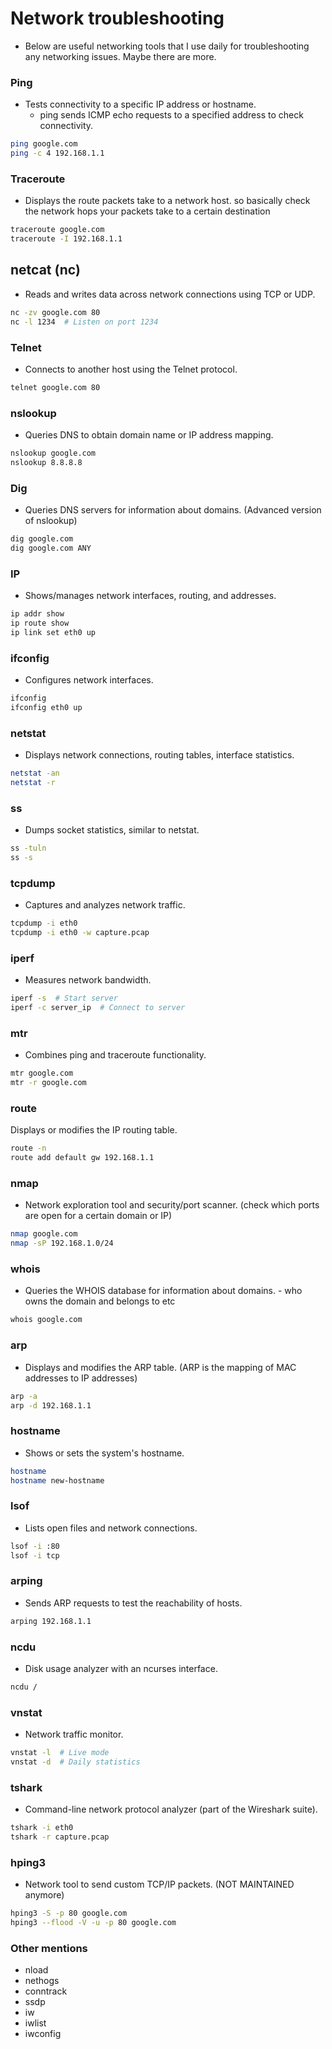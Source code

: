 # Network troubleshooting

- Below are useful networking tools that I use daily for troubleshooting any networking issues. Maybe there are more.

### Ping 

- Tests connectivity to a specific IP address or hostname.
    - ping sends ICMP echo requests to a specified address to check connectivity.

```bash
ping google.com
ping -c 4 192.168.1.1
```

### Traceroute

- Displays the route packets take to a network host. so basically check the network hops your packets take to a certain destination

```bash
traceroute google.com
traceroute -I 192.168.1.1
```

## netcat (nc) 

- Reads and writes data across network connections using TCP or UDP.

```bash
nc -zv google.com 80
nc -l 1234  # Listen on port 1234
```

### Telnet

- Connects to another host using the Telnet protocol.

```bash
telnet google.com 80
```

### nslookup 

- Queries DNS to obtain domain name or IP address mapping.

```bash
nslookup google.com
nslookup 8.8.8.8
```

### Dig

- Queries DNS servers for information about domains. (Advanced version of nslookup)

```bash
dig google.com
dig google.com ANY
```

### IP

- Shows/manages network interfaces, routing, and addresses.

```bash
ip addr show
ip route show
ip link set eth0 up
```

### ifconfig

- Configures network interfaces.

```bash
ifconfig
ifconfig eth0 up
```

### netstat 

- Displays network connections, routing tables, interface statistics.

```bash
netstat -an
netstat -r
```

### ss

- Dumps socket statistics, similar to netstat.

```bash
ss -tuln
ss -s
```

### tcpdump

- Captures and analyzes network traffic.

```bash
tcpdump -i eth0
tcpdump -i eth0 -w capture.pcap
```

### iperf

- Measures network bandwidth.

```bash
iperf -s  # Start server
iperf -c server_ip  # Connect to server
```

### mtr

- Combines ping and traceroute functionality.

```bash
mtr google.com
mtr -r google.com
```

### route

Displays or modifies the IP routing table.

```bash
route -n
route add default gw 192.168.1.1
```

### nmap

- Network exploration tool and security/port scanner. (check which ports are open for a certain domain or IP)

```bash
nmap google.com
nmap -sP 192.168.1.0/24
```

### whois

- Queries the WHOIS database for information about domains. - who owns the domain and belongs to etc

```bash
whois google.com
```

### arp

- Displays and modifies the ARP table. (ARP is the mapping of MAC addresses to IP addresses)

```bash
arp -a
arp -d 192.168.1.1
```

### hostname

- Shows or sets the system's hostname.

```bash
hostname
hostname new-hostname
```

### lsof

- Lists open files and network connections.

```bash
lsof -i :80
lsof -i tcp
```

### arping

- Sends ARP requests to test the reachability of hosts.

```bash
arping 192.168.1.1
```


### ncdu

- Disk usage analyzer with an ncurses interface.

```bash
ncdu /
```

### vnstat

- Network traffic monitor.

```bash
vnstat -l  # Live mode
vnstat -d  # Daily statistics
```

### tshark

- Command-line network protocol analyzer (part of the Wireshark suite).

```bash
tshark -i eth0
tshark -r capture.pcap
```

### hping3

- Network tool to send custom TCP/IP packets. (NOT MAINTAINED anymore)

```bash
hping3 -S -p 80 google.com
hping3 --flood -V -u -p 80 google.com
```

### Other mentions

- nload
- nethogs
- conntrack
- ssdp
- iw
- iwlist
- iwconfig
